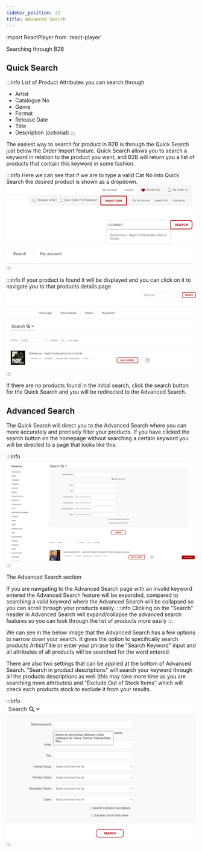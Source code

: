```yaml
---
sidebar_position: 21
title: Advanced Search
---
```

import ReactPlayer from 'react-player'

Searching through B2B

## **Quick Search**
:::info
List of Product Attributes you can search through

- Artist
- Catalogue No
- Genre
- Format
- Release Date
- Title
- Description (optional)
:::

The easiest way to search for product in B2B is through the Quick Search just below the Order Import feature.
Quick Search allows you to search a keyword in relation to the product you want, and B2B will return you a list of products that contain this keyword in some fashion.

:::info
Here we can see that if we are to type a valid Cat No into Quick Search the desired product is shown as a dropdown.
![Alt text](img-quick-search.png)
:::

:::info
If your product is found it will be displayed and you can click on it to navigate you to that products details page
![Alt text](img-search-success.png)
:::

If there are no products found in the initial search, click the search button for the Quick Search and you will be redirected to the Advanced Search.

## **Advanced Search**

The Quick Search will direct you to the Advanced Search where you can more accurately and precisely filter your products.
If you have clicked the search button on the homepage without searching a certain keyword you will be directed to a page that looks like this:

:::info
![Alt text](img-advanced-search.png)
:::

The Advanced Search section

If you are navigating to the Advanced Search page with an invalid keyword entered the Advanced Search feature will be expanded, compared to searching a valid keyword where
the Advanced Search will be collapsed so you can scroll through your products easily.
:::info
Clicking on the "Search" header in Advanced Search will expand/collapse the advanced search features so you can look through the list of products more easily
<ReactPlayer playing controls url='/video/vid-expanded-collapse.mp4' />
:::

We can see in the below image that the Advanced Search has a few options to narrow down your search. It gives the option to specifically search products Artist/Title or enter your phrase to the "Search Keyword" input and all attributes of all products will be searched for the word entered.

There are also two settings that can be applied at the bottom of Advanced Search. "Search in product descriptions" will search your keyword through all the products descriptions as well (this may take more time as you are searching more attributes) and "Exclude Out of Stock Items" which will check each products stock to exclude it from your results.

:::info
![Alt text](img-advanced-search-details.png)
:::
